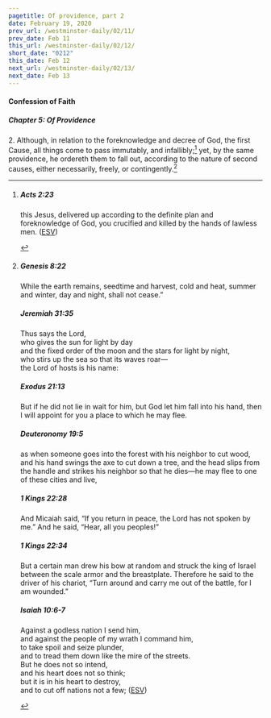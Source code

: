```yaml
---
pagetitle: Of providence, part 2
date: February 19, 2020
prev_url: /westminster-daily/02/11/
prev_date: Feb 11
this_url: /westminster-daily/02/12/
short_date: "0212"
this_date: Feb 12
next_url: /westminster-daily/02/13/
next_date: Feb 13
---
```


#### Confession of Faith

##### Chapter 5: Of Providence

<span class="q">2.</span> Although, in relation to the foreknowledge and decree of God, the first Cause, all things come to pass immutably, and infallibly;[^fnref:wcf1] yet, by the same providence, he ordereth them to fall out, according to the nature of second causes, either necessarily, freely, or contingently.[^fnref:wcf2]

[^fnref:wcf1]: <div class="esv"><h5>Acts 2:23</h5> <div class="esv-text"><p id="p44002023.01-1">this Jesus, delivered up according to the definite plan and foreknowledge of God, you crucified and killed by the hands of lawless men.  (<a href="http://www.esv.org" class="copyright">ESV</a>)</p> </div> </div>

[^fnref:wcf2]: <div class="esv"><h5>Genesis 8:22</h5> <div class="esv-text"><p id="p01008022.01-1">While the earth remains, seedtime and harvest, cold and heat, summer and winter, day and night, shall not cease.&#8221;</p> </div><h5>Jeremiah 31:35</h5> <div class="esv-text"><div class="block-indent"> <p class="line-group" id="p24031035.01-2">Thus says the <span class="small-caps">Lord</span>,<br /> who gives the sun for light by day<br /> <span class="indent"></span>and the fixed order of the moon and the stars for light by night,<br /> who stirs up the sea so that its waves roar&#8212;<br /> <span class="indent"></span>the <span class="small-caps">Lord</span> of hosts is his name:</p> </div> </div><h5>Exodus 21:13</h5> <div class="esv-text"><p id="p02021013.01-3">But if he did not lie in wait for him, but God let him fall into his hand, then I will appoint for you a place to which he may flee.</p> </div><h5>Deuteronomy 19:5</h5> <div class="esv-text"><p id="p05019005.01-4">as when someone goes into the forest with his neighbor to cut wood, and his hand swings the axe to cut down a tree, and the head slips from the handle and strikes his neighbor so that he dies&#8212;he may flee to one of these cities and live,</p> </div><h5>1 Kings 22:28</h5> <div class="esv-text"><p id="p11022028.01-5">And Micaiah said, &#8220;If you return in peace, the <span class="small-caps">Lord</span> has not spoken by me.&#8221; And he said, &#8220;Hear, all you peoples!&#8221;</p> </div><h5>1 Kings 22:34</h5> <div class="esv-text"><p id="p11022034.01-6">But a certain man drew his bow at random and struck the king of Israel between the scale armor and the breastplate. Therefore he said to the driver of his chariot, &#8220;Turn around and carry me out of the battle, for I am wounded.&#8221;</p> </div><h5>Isaiah 10:6-7</h5> <div class="esv-text"><div class="block-indent"> <p class="line-group" id="p23010006.01-7">Against a godless nation I send him,<br /> <span class="indent"></span>and against the people of my wrath I command him,<br /> to take spoil and seize plunder,<br /> <span class="indent"></span>and to tread them down like the mire of the streets.<br />  But he does not so intend,<br /> <span class="indent"></span>and his heart does not so think;<br /> but it is in his heart to destroy,<br /> <span class="indent"></span>and to cut off nations not a few;  (<a href="http://www.esv.org" class="copyright">ESV</a>)</p> </div> </div> </div>

